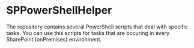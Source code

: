 # SPPowerShellHelper
The repository contains several PowerShell scripts that deal with specific tasks. You can use this scripts for tasks that are occuring in every SharePoint (onPremises) environment.
